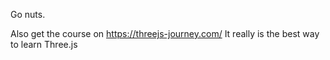 Go nuts.

Also get the course on https://threejs-journey.com/
It really is the best way to learn Three.js